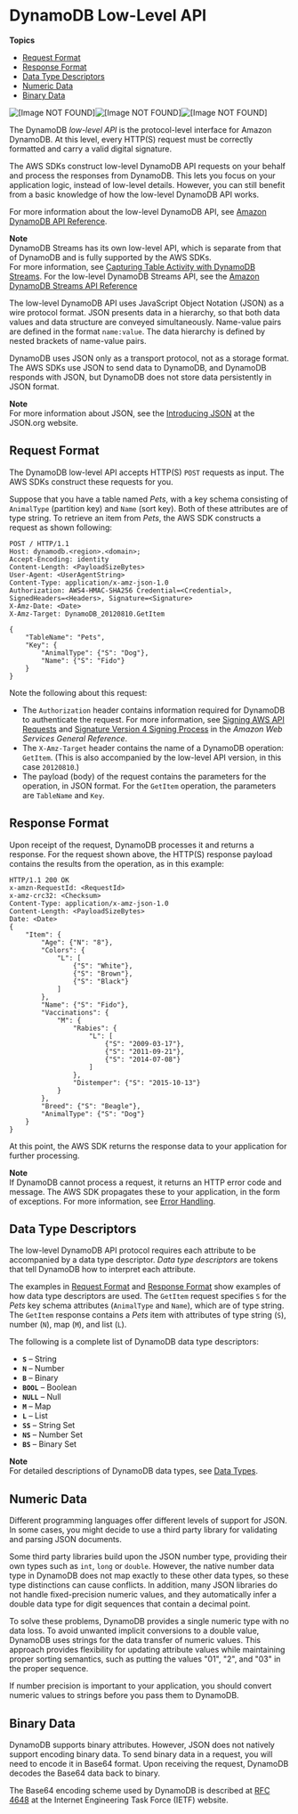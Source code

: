 # DynamoDB Low\-Level API<a name="Programming.LowLevelAPI"></a>

**Topics**
+ [Request Format](#Programming.LowLevelAPI.RequestFormat)
+ [Response Format](#Programming.LowLevelAPI.ResponseFormat)
+ [Data Type Descriptors](#Programming.LowLevelAPI.DataTypeDescriptors)
+ [Numeric Data](#Programming.LowLevelAPI.Numbers)
+ [Binary Data](#Programming.LowLevelAPI.Binary)

![\[Image NOT FOUND\]](http://docs.aws.amazon.com/amazondynamodb/latest/developerguide/images/SDKSupport.DDBLowLevelAPI.png)![\[Image NOT FOUND\]](http://docs.aws.amazon.com/amazondynamodb/latest/developerguide/)![\[Image NOT FOUND\]](http://docs.aws.amazon.com/amazondynamodb/latest/developerguide/)

The DynamoDB *low\-level API* is the protocol\-level interface for Amazon DynamoDB\. At this level, every HTTP\(S\) request must be correctly formatted and carry a valid digital signature\. 

The AWS SDKs construct low\-level DynamoDB API requests on your behalf and process the responses from DynamoDB\. This lets you focus on your application logic, instead of low\-level details\. However, you can still benefit from a basic knowledge of how the low\-level DynamoDB API works\.

For more information about the low\-level DynamoDB API, see [Amazon DynamoDB API Reference](http://docs.aws.amazon.com/amazondynamodb/latest/APIReference/)\.

**Note**  
DynamoDB Streams has its own low\-level API, which is separate from that of DynamoDB and is fully supported by the AWS SDKs\.  
For more information, see [Capturing Table Activity with DynamoDB Streams](Streams.md)\. For the low\-level DynamoDB Streams API, see the [Amazon DynamoDB Streams API Reference](http://docs.aws.amazon.com/amazondynamodb/latest/APIReference/API_Operations_Amazon_DynamoDB_Streams.html)

The low\-level DynamoDB API uses JavaScript Object Notation \(JSON\) as a wire protocol format\. JSON presents data in a hierarchy, so that both data values and data structure are conveyed simultaneously\. Name\-value pairs are defined in the format `name:value`\. The data hierarchy is defined by nested brackets of name\-value pairs\.

DynamoDB uses JSON only as a transport protocol, not as a storage format\. The AWS SDKs use JSON to send data to DynamoDB, and DynamoDB responds with JSON, but DynamoDB does not store data persistently in JSON format\.

**Note**  
For more information about JSON, see the [Introducing JSON](http://json.org) at the JSON\.org website\.

## Request Format<a name="Programming.LowLevelAPI.RequestFormat"></a>

The DynamoDB low\-level API accepts HTTP\(S\) `POST` requests as input\. The AWS SDKs construct these requests for you\.

Suppose that you have a table named *Pets*, with a key schema consisting of `AnimalType` \(partition key\) and `Name` \(sort key\)\. Both of these attributes are of type string\. To retrieve an item from *Pets*, the AWS SDK constructs a request as shown following:

```
POST / HTTP/1.1
Host: dynamodb.<region>.<domain>;
Accept-Encoding: identity
Content-Length: <PayloadSizeBytes>     
User-Agent: <UserAgentString>
Content-Type: application/x-amz-json-1.0
Authorization: AWS4-HMAC-SHA256 Credential=<Credential>, SignedHeaders=<Headers>, Signature=<Signature>
X-Amz-Date: <Date> 
X-Amz-Target: DynamoDB_20120810.GetItem

{
    "TableName": "Pets",
    "Key": {
        "AnimalType": {"S": "Dog"},
        "Name": {"S": "Fido"}
    }
}
```

Note the following about this request:
+ The `Authorization` header contains information required for DynamoDB to authenticate the request\. For more information, see [Signing AWS API Requests](http://docs.aws.amazon.com/general/latest/gr/signing_aws_api_requests.html) and [Signature Version 4 Signing Process](http://docs.aws.amazon.com/general/latest/gr/signature-version-4.html) in the *Amazon Web Services General Reference*\.
+ The `X-Amz-Target` header contains the name of a DynamoDB operation: `GetItem`\. \(This is also accompanied by the low\-level API version, in this case `20120810`\.\)
+ The payload \(body\) of the request contains the parameters for the operation, in JSON format\. For the `GetItem` operation, the parameters are `TableName` and `Key`\.

## Response Format<a name="Programming.LowLevelAPI.ResponseFormat"></a>

Upon receipt of the request, DynamoDB processes it and returns a response\. For the request shown above, the HTTP\(S\) response payload contains the results from the operation, as in this example:

```
HTTP/1.1 200 OK
x-amzn-RequestId: <RequestId> 
x-amz-crc32: <Checksum>
Content-Type: application/x-amz-json-1.0
Content-Length: <PayloadSizeBytes>
Date: <Date> 
{
    "Item": {
        "Age": {"N": "8"},
        "Colors": {
            "L": [
                {"S": "White"},
                {"S": "Brown"},
                {"S": "Black"}
            ]
        },
        "Name": {"S": "Fido"},
        "Vaccinations": {
            "M": {
                "Rabies": {
                    "L": [
                        {"S": "2009-03-17"},
                        {"S": "2011-09-21"},
                        {"S": "2014-07-08"}
                    ]
                },
                "Distemper": {"S": "2015-10-13"}
            }
        },
        "Breed": {"S": "Beagle"},
        "AnimalType": {"S": "Dog"}
    }
}
```

At this point, the AWS SDK returns the response data to your application for further processing\.

**Note**  
If DynamoDB cannot process a request, it returns an HTTP error code and message\. The AWS SDK propagates these to your application, in the form of exceptions\. For more information, see [Error Handling](Programming.Errors.md)\.

## Data Type Descriptors<a name="Programming.LowLevelAPI.DataTypeDescriptors"></a>

The low\-level DynamoDB API protocol requires each attribute to be accompanied by a data type descriptor\. *Data type descriptors* are tokens that tell DynamoDB how to interpret each attribute\.

The examples in [Request Format](#Programming.LowLevelAPI.RequestFormat) and [Response Format](#Programming.LowLevelAPI.ResponseFormat) show examples of how data type descriptors are used\. The `GetItem` request specifies `S` for the *Pets* key schema attributes \(`AnimalType` and `Name`\), which are of type string\. The `GetItem` response contains a *Pets* item with attributes of type string \(`S`\), number \(`N`\), map \(`M`\), and list \(`L`\)\.

The following is a complete list of DynamoDB data type descriptors:
+ **`S`** – String
+ **`N`** – Number
+ **`B`** – Binary
+ **`BOOL`** – Boolean
+ **`NULL`** – Null
+ **`M`** – Map
+ **`L`** – List
+ **`SS`** – String Set
+ **`NS`** – Number Set
+ **`BS`** – Binary Set

**Note**  
 For detailed descriptions of DynamoDB data types, see [Data Types](HowItWorks.NamingRulesDataTypes.md#HowItWorks.DataTypes)\.

## Numeric Data<a name="Programming.LowLevelAPI.Numbers"></a>

Different programming languages offer different levels of support for JSON\. In some cases, you might decide to use a third party library for validating and parsing JSON documents\.

Some third party libraries build upon the JSON number type, providing their own types such as `int`, `long` or `double`\. However, the native number data type in DynamoDB does not map exactly to these other data types, so these type distinctions can cause conflicts\. In addition, many JSON libraries do not handle fixed\-precision numeric values, and they automatically infer a double data type for digit sequences that contain a decimal point\.

To solve these problems, DynamoDB provides a single numeric type with no data loss\. To avoid unwanted implicit conversions to a double value, DynamoDB uses strings for the data transfer of numeric values\. This approach provides flexibility for updating attribute values while maintaining proper sorting semantics, such as putting the values "01", "2", and "03" in the proper sequence\.

If number precision is important to your application, you should convert numeric values to strings before you pass them to DynamoDB\.

## Binary Data<a name="Programming.LowLevelAPI.Binary"></a>

DynamoDB supports binary attributes\. However, JSON does not natively support encoding binary data\. To send binary data in a request, you will need to encode it in Base64 format\. Upon receiving the request, DynamoDB decodes the Base64 data back to binary\. 

The Base64 encoding scheme used by DynamoDB is described at [RFC 4648](http://tools.ietf.org/html/rfc4648) at the Internet Engineering Task Force \(IETF\) website\.